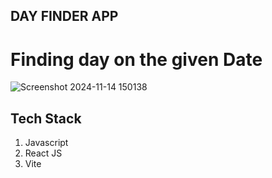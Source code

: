 ## DAY FINDER APP
<h1>
  Finding day on the given Date
</h1>

![Screenshot 2024-11-14 150138](https://github.com/user-attachments/assets/52cd8421-8a08-4624-8e51-8a254558e25c)

## Tech Stack
<ol>
  <li>Javascript</li>
  <li>React JS</li>
  <li>Vite</li>
</ol>
